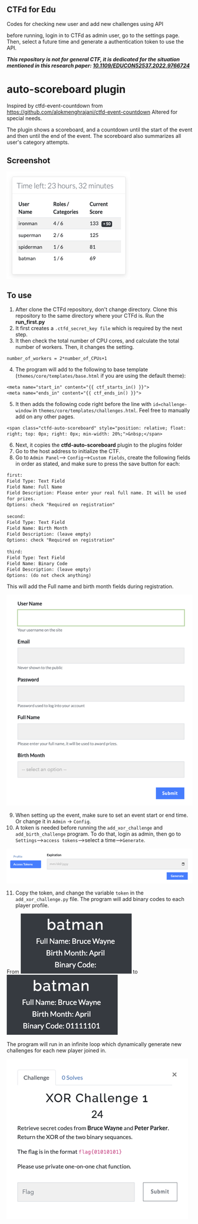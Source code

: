 ## CTFd for Edu

Codes for checking new user and add new challenges using API

before running, login in to CTFd as admin user, go to the settings page. Then, select a future time and generate a authentication token to use the API.

***This repository is not for general CTF, it is dedicated for the situation mentioned in this research paper: [10.1109/EDUCON52537.2022.9766724](https://doi.org/10.1109/EDUCON52537.2022.9766724)***

# auto-scoreboard plugin
Inspired by ctfd-event-countdown from https://github.com/alokmenghrajani/ctfd-event-countdown
Altered for special needs.

The plugin shows a scoreboard, and a countdown until the start of the event and then until the end of the event. The scoreboard also summarizes all user's category attempts.

## Screenshot

![scoreboard](scoreboard.png)


## To use

1. After clone the CTFd repository, don't change directory. Clone this repository to the same directory where your CTFd is. Run the **run_first.py**
2. It first creates a ``.ctfd_secret_key file`` which is required by the next step.
3. It then check the total number of CPU cores, and calculate the total number of workers. Then, it changes the setting. 
````
number_of_workers = 2*number_of_CPUs+1
````
4. The program will add to the following to base template (`themes/core/templates/base.html` if you are using the default theme):
```
<meta name="start_in" content="{{ ctf_starts_in() }}">
<meta name="ends_in" content="{{ ctf_ends_in() }}">
```
5. It then adds the following code right before the line with `id=challenge-window` in `themes/core/templates/challenges.html`. Feel free to manually add on any other pages.
````
<span class="ctfd-auto-scoreboard" style="position: relative; float: right; top: 0px; right: 0px; min-width: 20%;">&nbsp;</span>
````
6. Next, it copies the **ctfd-auto-scoreboard** plugin to the plugins folder
7. Go to the host address to initialize the CTF.
8. Go to `Admin Panel`--> `Config`-->`Custom Fields`, create the following fields in order as stated, and make sure to press the save button for each:
````
first:
Field Type: Text Field
Field Name: Full Name
Field Description: Please enter your real full name. It will be used for prizes. 
Options: check "Required on registration"

second:
Field Type: Text Field
Field Name: Birth Month
Field Description: (leave empty)
Options: check "Required on registration"

third:
Field Type: Text Field
Field Name: Binary Code
Field Description: (leave empty)
Options: (do not check anything)
````
This will add the Full name and birth month fields during registration.

![registration](registration.png)

9. When setting up the event, make sure to set an event start or end time. Or change it in `Admin` -> `Config`.
10. A token is needed before running the `add_xor_challenge` and `add_birth_challenge` program. To do that, login as admin, then go to `Settings`-->`access tokens`-->select a time-->`Generate`.

![token](token.png)

11. Copy the token, and change the variable `token` in the `add_xor_challenge.py` file. The program will add binary codes to each player profile. 

From ![user-profile](user-profile.png) to ![user-profile-binary](user-profile-binary.png)

The program will run in an infinite loop which dynamically generate new challenges for each new player joined in. 

![new-challenge](new-challenge.png)
